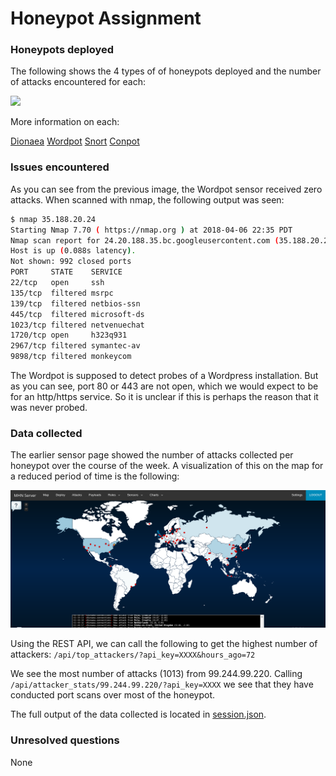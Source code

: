 # Honeypot Assignment

### Honeypots deployed

The following shows the 4 types of of honeypots deployed and the number of attacks encountered for each:

![](snapshots.png)

More information on each:

[Dionaea](https://github.com/threatstream/mhn/wiki/Dionaea-Sensor)
[Wordpot](https://github.com/threatstream/mhn/wiki/Wordpot-Sensor)
[Snort](https://github.com/threatstream/mhn/wiki/Snort-Sensor)
[Conpot](https://github.com/threatstream/mhn/wiki/Conpot-Sensor)

### Issues encountered

As you can see from the previous image, the Wordpot sensor received zero attacks.
When scanned with nmap, the following output was seen:

```bash
$ nmap 35.188.20.24 
Starting Nmap 7.70 ( https://nmap.org ) at 2018-04-06 22:35 PDT                                                                        
Nmap scan report for 24.20.188.35.bc.googleusercontent.com (35.188.20.24)                                                              
Host is up (0.088s latency).
Not shown: 992 closed ports
PORT     STATE    SERVICE
22/tcp   open     ssh
135/tcp  filtered msrpc
139/tcp  filtered netbios-ssn
445/tcp  filtered microsoft-ds
1023/tcp filtered netvenuechat
1720/tcp open     h323q931
2967/tcp filtered symantec-av
9898/tcp filtered monkeycom
```

The Wordpot is supposed to detect probes of a Wordpress installation.
But as you can see, port 80 or 443 are not open, which we would expect
to be for an http/https service.  So it is unclear if this is perhaps
the reason that it was never probed.  

### Data collected

The earlier sensor page showed the number of attacks collected per
honeypot over the course of the week. A visualization of this on
the map for a reduced period of time is the following:

![](worldmap.png)

Using the REST API, we can call the following to get the highest
number of attackers: `/api/top_attackers/?api_key=XXXX&hours_ago=72`

We see the most number of attacks (1013) from 99.244.99.220.
Calling `/api/attacker_stats/99.244.99.220/?api_key=XXXX`
we see that they have conducted port scans over most of the honeypot.

The full output of the data collected is located in 
[session.json](https://github.com/rcmccartney/honeypot/blob/master/session.json). 

### Unresolved questions

None

